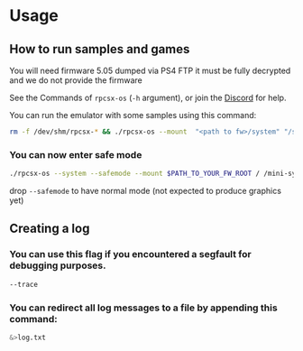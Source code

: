 # Usage

## How to run samples and games

You will need firmware 5.05 dumped via PS4 FTP it must be fully decrypted and we do not provide the firmware

See the Commands of `rpcsx-os` (`-h` argument), or join the [Discord](https://discord.gg/t6dzA4wUdG) for help.

You can run the emulator with some samples using this command:

```sh
rm -f /dev/shm/rpcsx-* && ./rpcsx-os --mount  "<path to fw>/system" "/system" --mount "<path to 'game' root>" /app0 /app0/some-test-sample.elf [<args for test elf>...]
```
### You can now enter safe mode 

```sh
./rpcsx-os --system --safemode --mount $PATH_TO_YOUR_FW_ROOT / /mini-syscore.elf
```
drop ```--safemode``` to have normal mode (not expected to produce graphics yet)
## Creating a log

### You can use this flag if you encountered a segfault for debugging purposes.

```sh
--trace
```

### You can redirect all log messages to a file by appending this command:

```sh
&>log.txt
```

